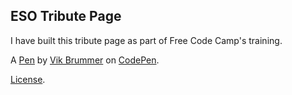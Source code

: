 ESO Tribute Page
----------------
I have built this tribute page as part of Free Code Camp's training.

A [Pen](https://codepen.io/Phluxxed/pen/eRvYWN) by [Vik Brummer](http://codepen.io/Phluxxed) on [CodePen](http://codepen.io/).

[License](https://codepen.io/Phluxxed/pen/eRvYWN/license).